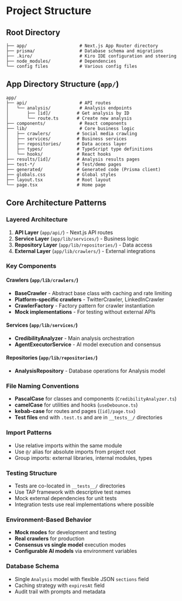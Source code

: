 # Project Structure

## Root Directory

```
├── app/                    # Next.js App Router directory
├── prisma/                 # Database schema and migrations
├── .kiro/                  # Kiro IDE configuration and steering
├── node_modules/           # Dependencies
└── config files            # Various config files
```

## App Directory Structure (`app/`)

```
app/
├── api/                    # API routes
│   └── analysis/           # Analysis endpoints
│       ├── [id]/          # Get analysis by ID
│       └── route.ts       # Create new analysis
├── components/             # React components
├── lib/                    # Core business logic
│   ├── crawlers/          # Social media crawling
│   ├── services/          # Business services
│   ├── repositories/      # Data access layer
│   ├── types/             # TypeScript type definitions
│   └── hooks/             # React hooks
├── results/[id]/          # Analysis results pages
├── test-*/                # Test/demo pages
├── generated/             # Generated code (Prisma client)
├── globals.css            # Global styles
├── layout.tsx             # Root layout
└── page.tsx               # Home page
```

## Core Architecture Patterns

### Layered Architecture

1. **API Layer** (`app/api/`) - Next.js API routes
2. **Service Layer** (`app/lib/services/`) - Business logic
3. **Repository Layer** (`app/lib/repositories/`) - Data access
4. **External Layer** (`app/lib/crawlers/`) - External integrations

### Key Components

#### Crawlers (`app/lib/crawlers/`)

- **BaseCrawler** - Abstract base class with caching and rate limiting
- **Platform-specific crawlers** - TwitterCrawler, LinkedInCrawler
- **CrawlerFactory** - Factory pattern for crawler instantiation
- **Mock implementations** - For testing without external APIs

#### Services (`app/lib/services/`)

- **CredibilityAnalyzer** - Main analysis orchestration
- **AgentExecutorService** - AI model execution and consensus

#### Repositories (`app/lib/repositories/`)

- **AnalysisRepository** - Database operations for Analysis model

### File Naming Conventions

- **PascalCase** for classes and components (`CredibilityAnalyzer.ts`)
- **camelCase** for utilities and hooks (`useDebounce.ts`)
- **kebab-case** for routes and pages (`[id]/page.tsx`)
- **Test files** end with `.test.ts` and are in `__tests__/` directories

### Import Patterns

- Use relative imports within the same module
- Use `@/` alias for absolute imports from project root
- Group imports: external libraries, internal modules, types

### Testing Structure

- Tests are co-located in `__tests__/` directories
- Use TAP framework with descriptive test names
- Mock external dependencies for unit tests
- Integration tests use real implementations where possible

### Environment-Based Behavior

- **Mock modes** for development and testing
- **Real crawlers** for production
- **Consensus vs single model** execution modes
- **Configurable AI models** via environment variables

### Database Schema

- Single `Analysis` model with flexible JSON `sections` field
- Caching strategy with `expiresAt` field
- Audit trail with prompts and metadata
